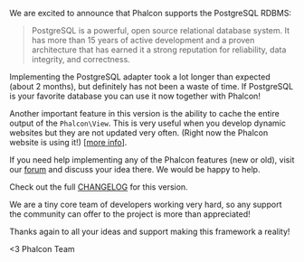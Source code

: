 We are excited to announce that Phalcon supports the PostgreSQL RDBMS:

> PostgreSQL is a powerful, open source relational database system. It
> has more than 15 years of active development and a proven architecture
> that has earned it a strong reputation for reliability, data
> integrity, and correctness.

Implementing the PostgreSQL adapter took a lot longer than expected (about 2 months), but definitely has not been a waste of time. If PostgreSQL is your favorite database you can use it now together with Phalcon!

Another important feature in this version is the ability to cache the entire output of the `Phalcon\View`. This is very useful when you develop dynamic websites but they are not updated very often. (Right now the Phalcon website is using it!) [[more info](https://docs.phalconphp.com/en/latest/reference/volt.html#caching-view-fragments)].

If you need help implementing any of the Phalcon features (new or old), visit our [forum](https://forum.phalconphp.com) and discuss your idea there. We would be happy to help.

Check out the full [CHANGELOG](https://github.com/phalcon/cphalcon/blob/master/CHANGELOG) for this version.

We are a tiny core team of developers working very hard, so any support the community can offer to the project is more than appreciated!

Thanks again to all your ideas and support making this framework a reality!

<3 Phalcon Team
